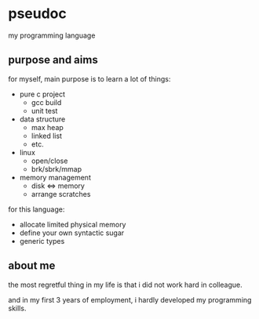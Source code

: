 # pseudoc

my programming language

## purpose and aims

for myself, main purpose is to learn a lot of things:
  - pure c project
    - gcc build
    - unit test
  - data structure
    - max heap
    - linked list
    - etc.
  - linux
    - open/close
    - brk/sbrk/mmap
  - memory management
    - disk <=> memory
    - arrange scratches

for this language:
  - allocate limited physical memory
  - define your own syntactic sugar
  - generic types

## about me

the most regretful thing in my life is that i did not work hard in colleague. 

and in my first 3 years of employment, i hardly developed my programming skills.
